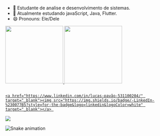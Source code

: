 
- 🔭 Estudante de analise e desenvolvimento de sistemas.
- 🌱 Atualmente estudando javaScript, Java, Flutter.
- 😄 Pronouns: Ele/Dele



 <a href="https://github.com/Lucas-Pavao">
  <img height="180em" src="https://github-readme-stats.vercel.app/api?username=Lucas-Pavao&show_icons=true&theme=midnight-purple&include_all_commits=true&count_private=true"/>
  <img height="180em" src="https://github-readme-stats.vercel.app/api/top-langs/?username=Lucas-Pavao&layout=compact&langs_count=7&theme=midnight-purple"/>
</div>

  ##
  
  <div> 


    <a href="https://www.linkedin.com/in/lucas-pavão-531100204/" target="_blank"><img src="https://img.shields.io/badge/-LinkedIn-%230077B5?style=for-the-badge&logo=linkedin&logoColor=white" target="_blank"></a> 
  <a href = "mailto:lucaspavao89@gmail.com"><img src="https://img.shields.io/badge/-Gmail-%23333?style=for-the-badge&logo=gmail&logoColor=white" target="_blank"></a>

 ![Snake animation](https://github.com/Lucas-Pavao/Lucas-Pavao/blob/output/github-contribution-grid-snake.svg)
</div>
